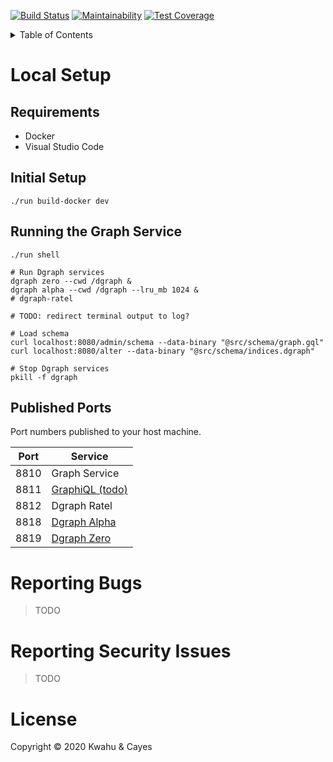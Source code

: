 [![Build Status](https://travis-ci.com/doraboateng/graph-service.svg?branch=stable)](https://travis-ci.com/doraboateng/graph-service)
[![Maintainability](https://api.codeclimate.com/v1/badges/af6ea36778ba43f5fc1d/maintainability)](https://codeclimate.com/github/doraboateng/graph-service/maintainability)
[![Test Coverage](https://api.codeclimate.com/v1/badges/af6ea36778ba43f5fc1d/test_coverage)](https://codeclimate.com/github/doraboateng/graph-service/test_coverage)

<details>
    <summary>Table of Contents</summary>

- [Local Setup](#local-setup)
    - [Requirements](#requirements)
    - [Initial Setup](#initial-setup)
    - [Published Ports](#published-ports)
- [Reporting Bugs](#reporting-bugs)
- [Reporting Security Issues](#reporting-security-issues)
- [Contributing](https://github.com/kwcay/boateng-graph-service/blob/stable/docs/contributing.md)
- [Deploying](https://github.com/kwcay/boateng-graph-service/blob/stable/docs/deploying.md)

</details>

# Local Setup

## Requirements

- Docker
- Visual Studio Code

## Initial Setup

```shell
./run build-docker dev
```

## Running the Graph Service

```shell
./run shell

# Run Dgraph services
dgraph zero --cwd /dgraph &
dgraph alpha --cwd /dgraph --lru_mb 1024 &
# dgraph-ratel

# TODO: redirect terminal output to log?

# Load schema
curl localhost:8080/admin/schema --data-binary "@src/schema/graph.gql"
curl localhost:8080/alter --data-binary "@src/schema/indices.dgraph"

# Stop Dgraph services
pkill -f dgraph
```

## Published Ports

Port numbers published to your host machine.

| Port | Service |
| --- | --- |
| 8810 | Graph Service |
| 8811 | [GraphiQL (todo)](https://github.com/graphql/graphiql) |
| 8812 | Dgraph Ratel |
| 8818 | [Dgraph Alpha](https://dgraph.io/docs/deploy/#more-about-dgraph-alpha) |
| 8819 | [Dgraph Zero](https://dgraph.io/docs/deploy/#more-about-dgraph-zero) |

# Reporting Bugs

>TODO

# Reporting Security Issues

>TODO

# License

Copyright © 2020 Kwahu & Cayes

